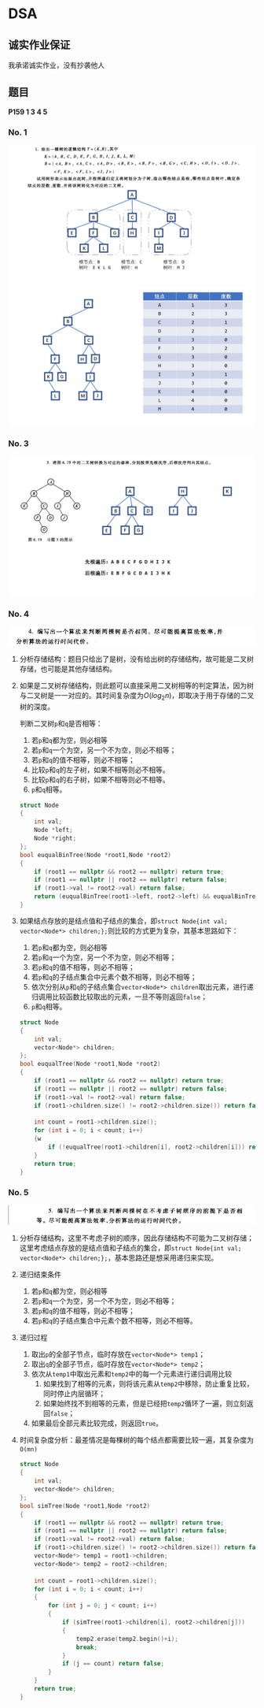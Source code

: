 # DSA

## 诚实作业保证

我承诺诚实作业，没有抄袭他人

## 题目

**P159 1 3 4 5** 

### No. 1

![幻灯片5](第5次作业非编程题.assets/幻灯片5.JPG)
![幻灯片6](第5次作业非编程题.assets/幻灯片6.JPG)



### No. 3


![幻灯片7](第5次作业非编程题.assets/幻灯片7.JPG)



### No. 4

![image-20201117112018312](第5次作业非编程题.assets/image-20201117112018312.png)

1. 分析存储结构：题目只给出了是树，没有给出树的存储结构，故可能是二叉树存储，也可能是其他存储结构。

2. 如果是二叉树存储结构，则此题可以直接采用二叉树相等的判定算法，因为树与二叉树是一一对应的。其时间复杂度为$O(log_2n)$，即取决于用于存储的二叉树的深度。

   判断二叉树`p`和`q`是否相等：

   1. 若`p`和`q`都为空，则必相等
   2. 若`p`和`q`一个为空，另一个不为空，则必不相等；
   3. 若`p`和`q`的值不相等，则必不相等；
   4. 比较`p`和`q`的左子树，如果不相等则必不相等。
   5. 比较`p`和`q`的右子树，如果不相等则必不相等。
   6. `p`和`q`相等。

   ```cpp
   struct Node
   {
       int val;
       Node *left;
       Node *right;
   };
   bool euqualBinTree(Node *root1,Node *root2)
   {
       if (root1 == nullptr && root2 == nullptr) return true;
       if (root1 == nullptr || root2 == nullptr) return false;
       if (root1->val != root2->val) return false;
       return (euqualBinTree(root1->left, root2->left) && euqualBinTree(root1->right, root2->right)); // 直接返回逻辑运算结果
   }
   
   ```

3. 如果结点存放的是结点值和子结点的集合，即`struct Node{int val; vector<Node*> children;};`则比较的方式更为复杂，其基本思路如下：

   1. 若`p`和`q`都为空，则必相等
   2. 若`p`和`q`一个为空，另一个不为空，则必不相等；
   3. 若`p`和`q`的值不相等，则必不相等；
   4. 若`p`和`q`的子结点集合中元素个数不相等，则必不相等；
   5. 依次分别从`p`和`q`的子结点集合`vector<Node*> children`取出元素，进行递归调用比较函数比较取出的元素，一旦不等则返回`false`；
   6. `p`和`q`相等。

   ```cpp
   struct Node
   {
       int val;
       vector<Node*> children;
   };
   bool euqualTree(Node *root1,Node *root2)
   {
       if (root1 == nullptr && root2 == nullptr) return true;
       if (root1 == nullptr || root2 == nullptr) return false;
       if (root1->val != root2->val) return false;
       if (root1->children.size() != root2->children.size()) return false;
       
       int count = root1->children.size();
       for (int i = 0; i < count; i++)
       {w
           if (!euqualTree(root1->children[i], root2->children[i])) return false;
       }
       return true;
   }
   
   ```

   

### No. 5

![image-20201117112057601](第5次作业非编程题.assets/image-20201117112057601.png)

1. 分析存储结构，这里不考虑子树的顺序，因此存储结构不可能为二叉树存储；这里考虑结点存放的是结点值和子结点的集合，即`struct Node{int val; vector<Node*> children;};`，基本思路还是想采用递归来实现。

2. 递归结束条件

   1. 若`p`和`q`都为空，则必相等
   2. 若`p`和`q`一个为空，另一个不为空，则必不相等；
   3. 若`p`和`q`的值不相等，则必不相等；
   4. 若`p`和`q`的子结点集合中元素个数不相等，则必不相等。

3. 递归过程

   1. 取出`p`的全部子节点，临时存放在`vector<Node*> temp1`；
   2. 取出`q`的全部子节点，临时存放在`vector<Node*> temp2`；
   3. 依次从`temp1`中取出元素和`temp2`中的每一个元素进行递归调用比较
      1. 如果找到了相等的元素，则将该元素从`temp2`中移除，防止重复比较，同时停止内层循环；
      2. 如果始终找不到相等的元素，但是已经把`temp2`循环了一遍，则立刻返回`false`；
   4. 如果最后全部元素比较完成，则返回`true`。

4. 时间复杂度分析：最差情况是每棵树的每个结点都需要比较一遍，其复杂度为`O(mn)`

   

   ```cpp
   struct Node
   {
       int val;
       vector<Node*> children;
   };
   bool simTree(Node *root1,Node *root2)
   {
       if (root1 == nullptr && root2 == nullptr) return true;
       if (root1 == nullptr || root2 == nullptr) return false;
       if (root1->val != root2->val) return false;
       if (root1->children.size() != root2->children.size()) return false;
       vector<Node*> temp1 = root1->children;
       vector<Node*> temp2 = root2->children;
       
       int count = root1->children.size();
       for (int i = 0; i < count; i++)
       {
           for (int j = 0; j < count; i++)
           {
               if (simTree(root1->children[i], root2->children[j]))
               {
                   temp2.erase(temp2.begin()+i);
                   break;
               }
               if (j == count) return false;
           }
       }
       return true;
   }
   
   ```

   





